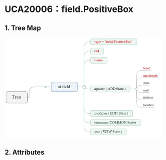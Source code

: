 # UCA20006：field.PositiveBox

## 1. Tree Map

![](/engine/spec/component/img/field-006-01.JPG)

## 2. Attributes





